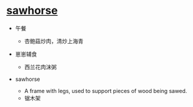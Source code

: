 # [sawhorse](https://github.com/jiemaoli/gitblog/issues/23)

- 午餐
   - 杏鲍菇炒肉，清炒上海青

- 崽崽辅食
   - 西兰花肉沫粥

- sawhorse
   - A frame with legs, used to support pieces of wood being sawed.
   - 锯木架